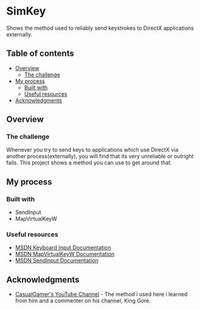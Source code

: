 # SimKey
Shows the method used to reliably send keystrokes to DirectX applications externally.

## Table of contents

- [Overview](#overview)
  - [The challenge](#the-challenge)
- [My process](#my-process)
  - [Built with](#built-with)
  - [Useful resources](#useful-resources)
- [Acknowledgments](#acknowledgments)

## Overview

### The challenge

Whenever you try to send keys to applications which use DirectX via another process(externally), you will find that its very unreliable or outright fails.
This project shows a method you can use to get around that.

## My process

### Built with

- SendInput
- MapVirtualKeyW

### Useful resources

- [MSDN Keyboard Input Documentation](https://learn.microsoft.com/en-us/windows/win32/inputdev/keyboard-input)
- [MSDN MapVirtualKeyW Documentation](https://learn.microsoft.com/en-us/windows/win32/api/winuser/nf-winuser-mapvirtualkeyw)
- [MSDN SendInput Documentation](https://learn.microsoft.com/en-us/windows/win32/api/winuser/nf-winuser-sendinput)

## Acknowledgments

- [CasualGamer's YouTube Channel](https://www.youtube.com/@casualgamer1791) - The method i used here i learned from him and a commenter on his channel, King Gore.
